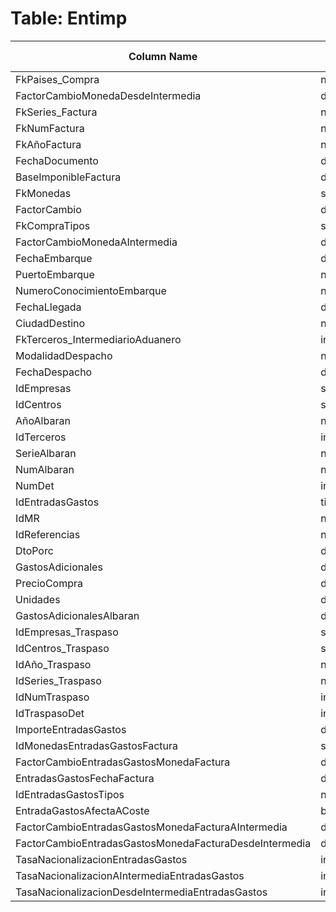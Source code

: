 # Table: Entimp

| Column Name | Data Type | Nullable |
|-------------|-----------|----------|
| FkPaises_Compra | nvarchar | YES |
| FactorCambioMonedaDesdeIntermedia | decimal | YES |
| FkSeries_Factura | nvarchar | YES |
| FkNumFactura | nvarchar | YES |
| FkAñoFactura | nvarchar | YES |
| FechaDocumento | datetime | NO |
| BaseImponibleFactura | decimal | YES |
| FkMonedas | smallint | YES |
| FactorCambio | decimal | YES |
| FkCompraTipos | smallint | NO |
| FactorCambioMonedaAIntermedia | decimal | YES |
| FechaEmbarque | datetime | YES |
| PuertoEmbarque | nvarchar | YES |
| NumeroConocimientoEmbarque | nvarchar | YES |
| FechaLlegada | datetime | YES |
| CiudadDestino | nvarchar | YES |
| FkTerceros_IntermediarioAduanero | int | YES |
| ModalidadDespacho | nvarchar | YES |
| FechaDespacho | datetime | YES |
| IdEmpresas | smallint | NO |
| IdCentros | smallint | NO |
| AñoAlbaran | nvarchar | NO |
| IdTerceros | int | NO |
| SerieAlbaran | nvarchar | NO |
| NumAlbaran | nvarchar | NO |
| NumDet | int | NO |
| IdEntradasGastos | tinyint | YES |
| IdMR | nvarchar | NO |
| IdReferencias | nvarchar | NO |
| DtoPorc | decimal | NO |
| GastosAdicionales | decimal | NO |
| PrecioCompra | decimal | NO |
| Unidades | decimal | NO |
| GastosAdicionalesAlbaran | decimal | YES |
| IdEmpresas_Traspaso | smallint | YES |
| IdCentros_Traspaso | smallint | YES |
| IdAño_Traspaso | nvarchar | YES |
| IdSeries_Traspaso | nvarchar | YES |
| IdNumTraspaso | int | YES |
| IdTraspasoDet | int | YES |
| ImporteEntradasGastos | decimal | YES |
| IdMonedasEntradasGastosFactura | smallint | YES |
| FactorCambioEntradasGastosMonedaFactura | decimal | YES |
| EntradasGastosFechaFactura | datetime | YES |
| IdEntradasGastosTipos | nvarchar | YES |
| EntradaGastosAfectaACoste | bit | YES |
| FactorCambioEntradasGastosMonedaFacturaAIntermedia | decimal | YES |
| FactorCambioEntradasGastosMonedaFacturaDesdeIntermedia | decimal | YES |
| TasaNacionalizacionEntradasGastos | int | YES |
| TasaNacionalizacionAIntermediaEntradasGastos | int | YES |
| TasaNacionalizacionDesdeIntermediaEntradasGastos | int | YES |
